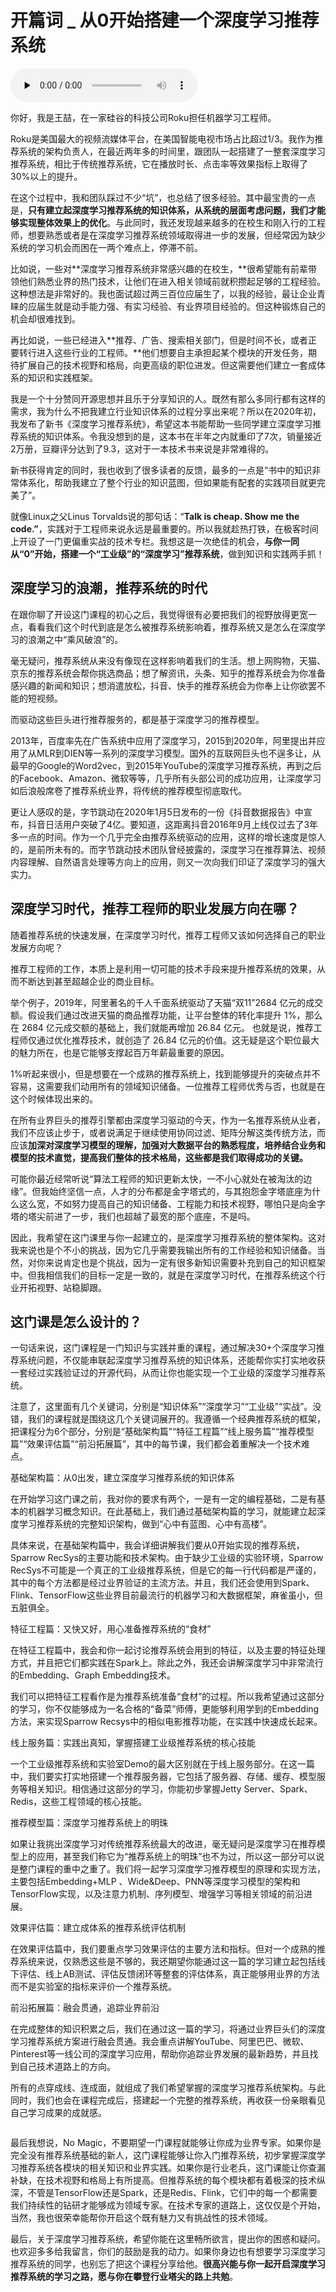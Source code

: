 # 开篇词 _ 从0开始搭建一个深度学习推荐系统

<audio id="audio" title="开篇词 | 从0开始搭建一个深度学习推荐系统" controls="" preload="none"><source id="mp3" src="https://static001.geekbang.org/resource/audio/5b/c0/5b51f46c972f2b3e53ea7416eddeaec0.mp3"></audio>

你好，我是王喆，在一家硅谷的科技公司Roku担任机器学习工程师。

Roku是美国最大的视频流媒体平台，在美国智能电视市场占比超过1/3。我作为推荐系统的架构负责人，在最近两年多的时间里，跟团队一起搭建了一整套深度学习推荐系统，相比于传统推荐系统，它在播放时长、点击率等效果指标上取得了30%以上的提升。

在这个过程中，我和团队踩过不少“坑”，也总结了很多经验。其中最宝贵的一点是，**只有建立起深度学习推荐系统的知识体系，从系统的层面考虑问题，我们才能够实现整体效果上的优化**。与此同时，我还发现越来越多的在校生和刚入行的工程师，想要熟悉或者是在深度学习推荐系统领域取得进一步的发展，但经常因为缺少系统的学习机会而困在一两个难点上，停滞不前。

比如说，一些对**深度学习推荐系统非常感兴趣的在校生，**很希望能有前辈带领他们熟悉业界的热门技术，让他们在进入相关领域前就积攒起足够的工程经验。这种想法是非常好的。我也面试超过两三百位应届生了，以我的经验，最让企业青睐的应届生就是动手能力强、有实习经验、有业界项目经验的。但这种锻炼自己的机会却很难找到。

再比如说，一些已经进入**推荐、广告、搜索相关部门，但是时间不长，或者正要转行进入这些行业的工程师。**他们想要自主承担起某个模块的开发任务，期待扩展自己的技术视野和格局，向更高级的职位进发。但这需要他们建立一套成体系的知识和实践框架。

我是一个十分赞同开源思想并且乐于分享知识的人。既然有那么多同行都有这样的需求，我为什么不把我建立行业知识体系的过程分享出来呢？所以在2020年初，我发布了新书《深度学习推荐系统》，希望这本书能帮助一些同学建立深度学习推荐系统的知识体系。令我没想到的是，这本书在半年之内就重印了7次，销量接近2万册，豆瓣评分达到了9.3，这对于一本技术书来说是非常难得的。

新书获得肯定的同时，我也收到了很多读者的反馈，最多的一点是“书中的知识非常体系化，帮助我建立了整个行业的知识蓝图，但如果能有配套的实践项目就更完美了”。

就像Linux之父Linus Torvalds说的那句话：“**Talk is cheap. Show me the code.”**，实践对于工程师来说永远是最重要的。所以我就趁热打铁，在极客时间上开设了一门更偏重实战的技术专栏。我想这是一次绝佳的机会，**与你一同从“0”开始，搭建一个“工业级”的“深度学习”推荐系统**，做到知识和实践两手抓！

## 深度学习的浪潮，推荐系统的时代

在跟你聊了开设这门课程的初心之后，我觉得很有必要把我们的视野放得更宽一点，看看我们这个时代到底是怎么被推荐系统影响着，推荐系统又是怎么在深度学习的浪潮之中“乘风破浪”的。

毫无疑问，推荐系统从来没有像现在这样影响着我们的生活。想上网购物，天猫、京东的推荐系统会帮你挑选商品；想了解资讯，头条、知乎的推荐系统会为你准备感兴趣的新闻和知识；想消遣放松，抖音、快手的推荐系统会为你奉上让你欲罢不能的短视频。

而驱动这些巨头进行推荐服务的，都是基于深度学习的推荐模型。

2013年，百度率先在广告系统中应用了深度学习，2015到2020年，阿里提出并应用了从MLR到DIEN等一系列的深度学习模型。国外的互联网巨头也不逞多让，从最早的Google的Word2vec，到2015年YouTube的深度学习推荐系统，再到之后的Facebook、Amazon、微软等等，几乎所有头部公司的成功应用，让深度学习如后浪般席卷了推荐系统业界，将传统的推荐模型彻底取代。

更让人感叹的是，字节跳动在2020年1月5日发布的一份《抖音数据报告》中宣布，抖音日活用户突破了4亿。要知道，这距离抖音2016年9月上线仅过去了3年多一点的时间。作为一个几乎完全由推荐系统驱动的应用，这样的增长速度是惊人的，是前所未有的。而字节跳动技术团队曾经披露的，深度学习在推荐算法、视频内容理解、自然语言处理等方向上的应用，则又一次向我们印证了深度学习的强大实力。

## 深度学习时代，推荐工程师的职业发展方向在哪？

随着推荐系统的快速发展，在深度学习时代，推荐工程师又该如何选择自己的职业发展方向呢？

推荐工程师的工作，本质上是利用一切可能的技术手段来提升推荐系统的效果，从而不断达到甚至超越企业的商业目标。

举个例子，2019年，阿里著名的千人千面系统驱动了天猫“双11”2684 亿元的成交额。假设我们通过改进天猫的商品推荐功能，让平台整体的转化率提升 1%，那么在 2684 亿元成交额的基础上，我们就能再增加 26.84 亿元。 也就是说，推荐工程师仅通过优化推荐技术，就创造了 26.84 亿元的价值。这无疑是这个职位最大的魅力所在，也是它能够支撑起百万年薪最重要的原因。

1%听起来很小，但是想要在一个成熟的推荐系统上，找到能够提升的突破点并不容易，这需要我们动用所有的领域知识储备。一位推荐工程师优秀与否，也就是在这个时候体现出来的。

在所有业界巨头的推荐引擎都由深度学习驱动的今天，作为一名推荐系统从业者，我们不应该止步于，或者说满足于继续使用协同过滤、矩阵分解这类传统方法，而应该**加深对深度学习模型的理解，加强对大数据平台的熟悉程度，培养结合业务和模型的技术直觉，提高我们整体的技术格局，这些都是我们取得成功的关键。**

可能你最近经常听说“算法工程师的知识更新太快，一不小心就处在被淘汰的边缘”。但我始终坚信一点，人才的分布都是金字塔式的，与其抱怨金字塔底座为什么这么宽，不如努力提高自己的知识储备、工程能力和技术视野，哪怕只是向金字塔的塔尖前进了一步，我们也超越了最宽的那个底座，不是吗。

因此，我希望在这门课里与你一起建立的，是深度学习推荐系统的整体架构。这对我来说也是个不小的挑战，因为它几乎需要我输出所有的工作经验和知识储备。当然，对你来说肯定也是个挑战，因为一定有很多新知识需要补充到自己的知识框架中。但我相信我们的目标一定是一致的，就是在深度学习时代，在推荐系统这个行业开拓视野、站稳脚跟。

## 这门课是怎么设计的？

一句话来说，这门课程是一门知识与实践并重的课程，通过解决30+个深度学习推荐系统问题，不仅能串联起深度学习推荐系统的知识体系，还能帮你实打实地收获一套经过实践验证过的开源代码，从而让你也能实现一个工业级的深度学习推荐系统。

注意了，这里面有几个关键词，分别是“知识体系”“深度学习”“工业级”“实战”。没错，我们的课程就是围绕这几个关键词展开的。我遵循一个经典推荐系统的框架，把课程分为6个部分，分别是“基础架构篇”“特征工程篇”“线上服务篇”“推荐模型篇”“效果评估篇”“前沿拓展篇”，其中的每节课，我们都会着重解决一个技术难点。

基础架构篇：从0出发，建立深度学习推荐系统的知识体系

在开始学习这门课之前，我对你的要求有两个，一是有一定的编程基础，二是有基本的机器学习概念知识。在此基础上，我们通过基础架构篇的学习，就能建立起深度学习推荐系统的完整知识架构，做到“心中有蓝图、心中有高楼”。

具体来说，在基础架构篇中，我会详细讲解我们要从0开始实现的推荐系统，Sparrow RecSys的主要功能和技术架构。由于缺少工业级的实验环境，Sparrow RecSys不可能是一个真正的工业级推荐系统，但是它的每一行代码都是严谨的，其中的每个方法都是经过业界验证的主流方法。并且，我们还会使用到Spark、Flink、TensorFlow这些业界目前最流行的机器学习和大数据框架，麻雀虽小，但五脏俱全。

特征工程篇：又快又好，用心准备推荐系统的“食材”

在特征工程篇中，我会和你一起讨论推荐系统会用到的特征，以及主要的特征处理方式，并且把它们都实践在Spark上。除此之外，我还会讲解深度学习中非常流行的Embedding、Graph Embedding技术。

我们可以把特征工程看作是为推荐系统准备“食材”的过程。所以我希望通过这部分的学习，你不仅能够成为一名合格的“备菜”师傅，更能够利用学到的Embedding方法，来实现Sparrow Recsys中的相似电影推荐功能，在实践中快速成长起来。

线上服务篇：实践出真知，掌握搭建工业级推荐系统的核心技能

一个工业级推荐系统和实验室Demo的最大区别就在于线上服务部分。在这一篇中，我们要实打实地搭建一个推荐服务器，它包括了服务器、存储、缓存、模型服务等相关知识。相信通过这部分的学习，你能初步掌握Jetty Server、Spark、Redis，这些工程领域的核心技能。

推荐模型篇：深度学习推荐系统上的明珠

如果让我挑出深度学习对传统推荐系统最大的改进，毫无疑问是深度学习在推荐模型上的应用，甚至我们称它为“推荐系统上的明珠”也不为过，所以这一部分可以说是整门课程的重中之重了。我们将一起学习深度学习推荐模型的原理和实现方法，主要包括Embedding+MLP 、Wide&amp;Deep、PNN等深度学习模型的架构和TensorFlow实现，以及注意力机制、序列模型、增强学习等相关领域的前沿进展。

效果评估篇：建立成体系的推荐系统评估机制

在效果评估篇中，我们要重点学习效果评估的主要方法和指标。但对一个成熟的推荐系统来说，仅熟悉这些是不够的，我还期望你能通过这一篇的学习建立起包括线下评估、线上AB测试、评估反馈闭环等整套的评估体系，真正能够用业界的方法而不是实验室的指标来评价一个推荐系统。

前沿拓展篇：融会贯通，追踪业界前沿

在完成整体的知识积累之后，我们在通过这一篇的学习，将通过业界巨头们的深度学习推荐系统方案进行融会贯通。我会重点讲解YouTube、阿里巴巴、微软、Pinterest等一线公司的深度学习应用，帮助你追踪业界发展的最新趋势，并且找到自己技术道路上的方向。

所有的点穿成线、连成面，就组成了我们希望掌握的深度学习推荐系统架构。与此同时，我们也会在课程完成后，搭建起一个完整的推荐系统，再收获一份亲眼看见自己学习成果的成就感。

<img src="https://static001.geekbang.org/resource/image/06/2e/066c5f56f4e0a5e8d4648e0cfb85e72e.jpg" alt="">

最后我想说，No Magic，不要期望一门课程就能够让你成为业界专家。如果你是完全没有推荐系统基础的新人，这门课程能够让你入门推荐系统，初步掌握深度学习推荐系统各模块的相关知识和业界实践。如果你是行业老兵，这门课能让你查漏补缺，在技术视野和格局上有所提高。但推荐系统的每个模块都有着极深的技术纵深，不管是TensorFlow还是Spark，还是Redis、Flink，它们中的每一个都需要我们持续性的钻研才能够成为领域专家。在技术专家的道路上，这仅仅是个开始，当然，我也很荣幸能帮你开启这个既有魅力又有挑战性的技术领域。

最后，关于深度学习推荐系统，希望你能在这里畅所欲言，提出你的困惑和疑问。也欢迎多多给我留言，你们的鼓励是我的动力。如果你身边也有想要学习深度学习推荐系统的同学，也别忘了把这个课程分享给他。**很高兴能与你一起开启深度学习推荐系统的学习之路，愿与你在攀登行业塔尖的路上共勉**。
